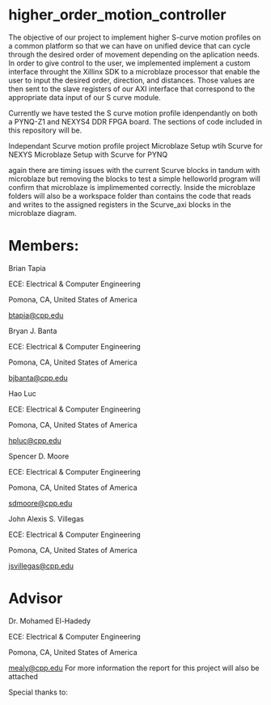 # higher_order_motion_controller
The objective of our project to implement higher S-curve motion profiles on a common platform so that we can have on unified device that can cycle through the desired order of movement depending on the aplication needs. In order to give control to the user, we implemented  implement a custom interface throught the Xillinx SDK to a microblaze processor that enable the user to input the desired order, direction, and distances. Those values are then sent to the slave registers of our AXI interface that correspond to the appropriate data input of our S curve module. 

Currently we have tested the S curve motion profile idenpendantly on both a PYNQ-Z1 and NEXYS4 DDR FPGA board. The sections of code included in this repository will be. 

Independant Scurve motion profile project
Microblaze Setup wtih Scurve for NEXYS
Microblaze Setup with Scurve for PYNQ

again there are timing issues with the current Scurve blocks in tandum with microblaze but removing the blocks to test a simple helloworld program will confirm that microblaze is implimemented correctly. Inside the microblaze folders will also be a workspace folder than contains the code that reads and writes to the assigned registers in the Scurve_axi blocks in the microblaze diagram.

# Members:
Brian Tapia  

ECE: Electrical & Computer Engineering 

Pomona, CA, United States of America 

btapia@cpp.edu 

Bryan J. Banta  

ECE: Electrical & Computer Engineering 

Pomona, CA, United States of America 

bjbanta@cpp.edu 

Hao Luc  

ECE: Electrical & Computer Engineering 

Pomona, CA, United States of America 

hpluc@cpp.edu 

Spencer D. Moore 

ECE: Electrical & Computer Engineering 

Pomona, CA, United States of America 

sdmoore@cpp.edu 

John Alexis S. Villegas  

ECE: Electrical & Computer Engineering 

Pomona, CA, United States of America 

jsvillegas@cpp.edu 

# Advisor
Dr. Mohamed El-Hadedy 

ECE: Electrical & Computer Engineering 

Pomona, CA, United States of America 

mealy@cpp.edu 
For more information the report for this project will also be attached

Special thanks to: 
